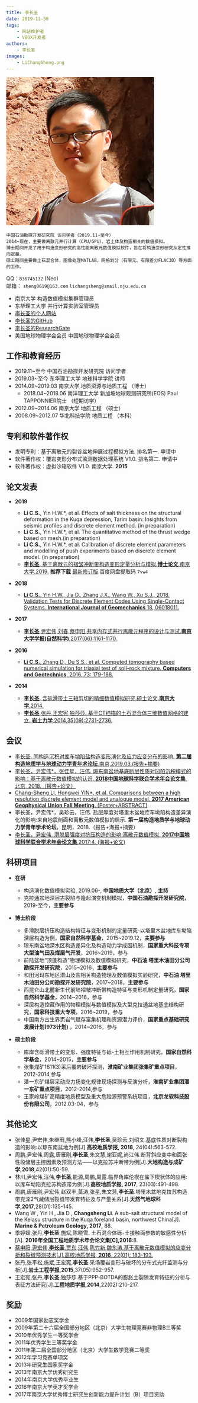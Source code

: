 ```yaml
---
title: 李长圣
date: 2019-11-30
tags:
    - 网站维护者
    - VBOX开发者
authors:
    - 李长圣
images:
    - LiChangSheng.png
---
```


<div class="row author-list">
    <div class="col-xs-6 col-sm-3 col-md-3 col-lg-3">
          <img src="LiChangSheng.png" alt="李长圣" class="img-circle">
    </div>
</div>
    
    中国石油勘探开发研究院 访问学者（2019.11~至今）
    2014~现在，主要做离散元并行计算（CPU/GPU）、岩土体及构造相关的数值模拟。  
    博士期间开发了用于构造变形研究的高性能离散元数值模拟软件，旨在将构造变形研究从定性推向定量。  
    硕士期间主要做土石混合体，图像处理MATLAB，网格划分（有限元、有限差分FLAC3D）等方面的工作。  

QQ：``836745132`` (Neo)  
邮箱： `sheng0619@163.com` `lichangsheng@smail.nju.edu.cn`  

- 南京大学 构造数值模拟集群管理员
- 东华理工大学 并行计算实验室管理员
- [李长圣的个人网站](https://sheng.geovbox.com)
- [李长圣的GitHub](https://github.com/demsheng)  
- [李长圣的ResearchGate](https://www.researchgate.net/profile/Li_Changsheng2)  
- 美国地球物理学会会员 中国地球物理学会会员

## 工作和教育经历
- 2019.11~至今 中国石油勘探开发研究院 访问学者
- 2019.03~至今 东华理工大学 地球科学学院  讲师  
- 2014.09~2019.03  南京大学         地质资源与地质工程         （博士）  
    - 2018.04~2018.06  南洋理工大学     新加坡地球观测研究所(EOS) Paul TAPPONNIER院士 （短期访学）  
- 2012.09~2014.06  南京大学         地质工程                   （硕士）  
- 2008.09~2012.07  华北科技学院      地质工程                  （本科）  

## 专利和软件著作权
- 发明专利：基于离散元的裂谷盆地伸展过程模拟方法. 排名第一. 申请中
- 软件著作权：覆岩变形分布式监测数据处理系统 V1.0. 排名第二. 申请中
- 软件著作权：虚拟沙箱软件 V1.0. 南京大学. **2015**


## 论文发表

- **2019**  

	- **Li C.S.**, Yin H.W.*, et al. Effects of salt thickness on the structural deformation in the Kuqa depression, Tarim basin: Insights from seismic profiles and discrete element method. (in preparation)
	- **Li C.S.**, Yin H.W.*, et al. The quantitative method of the thrust wedge based on mesh.(in preparation)
	- **Li C.S.**, Yin H.W.*, et al. Calibration of discrete element parameters and modelling of push experiments based on discrete element model. (in preparation)
	- [**李长圣**. 基于离散元的褶皱冲断带构造变形定量分析与模拟.**博士论文**.南京大学,2019.](http://t.cn/Ai9ruJY5) **推荐下载** [最新修订版](https://pan.baidu.com/s/16efVoNKUlWoYdujWWNcl_Q) 百度网盘提取码 `7vw4`  

- **2018**  

	- [**Li C.S.**, Yin H.W., Jia D., Zhang J.X., Wang W., Xu S.J., 2018. Validation Tests for Discrete Element Codes Using Single-Contact Systems. **International Journal of Geomechanics** 18, 06018011.](https://ascelibrary.org/doi/10.1061/(ASCE)GM.1943-5622.0001133)


- **2017**  

	- [**李长圣**,尹宏伟,刘春,蔡申阳.共享内存式并行离散元程序的设计与测试.**南京大学学报(自然科学)**,2017(06):1161-1170.](http://t.cn/EiaL0Ad)


- **2016**  

	- [**Li C.S.**, Zhang D., Du S.S., et al. Computed tomography based numerical simulation for triaxial test of soil–rock mixture. **Computers and Geotechnics**, 2016, 73: 179-188.](https://www.sciencedirect.com/science/article/pii/S0266352X15002682)

- **2014**  

	- [**李长圣**. 含砾滑带土三轴剪切的精细数值模拟研究.硕士论文.**南京大学**,2014.](http://t.cn/E6kqz7M)
	- [**李长圣**,张丹,王宏宪,独莎莎. 基于CT扫描的土石混合体三维数值网格的建立. **岩土力学**,2014,35(09):2731-2736.](http://t.cn/E6kqIsW)

## 会议
- [李长圣. 同构造沉积对库车坳陷盐构造变形演化及应力应变分布的影响. **第二届构造地质学与地球动力学青年术论坛**.南京,2019.03.(报告+摘要)](/blog/201903/)  
- [李长圣，尹宏伟*，张佳星，汪伟. 琼东南盆地基底断层性质对凹陷沉积模式的影响：基于离散元数值模拟的认识. **2018中国地球科学联合学术年会论文集**, 北京, 2018.（报告+论文）](http://t.cn/AiY2NMGq)
- [Chang-Sheng LI, Hongwei YIN*, et al. Comparisons between a high resolution discrete element model and analogue model. **2017 American Geophysical Union Fall Meeting**. (Poster+ABSTRACT)](https://agu.confex.com/agu/fm17/meetingapp.cgi/Paper/208807)  
- 李长圣，尹宏伟*，吴珍云，汪伟. 盐层厚度对塔里木盆地库车坳陷构造差异演化的影响:来自地震剖面和离散元数值模拟的启示. **第一届构造地质学与地球动力学青年学术论坛**，昆明，2018.（报告+海报+摘要）
- [李长圣，尹宏伟. 滑脱层强度对挤压构造的影响:离散元数值模拟. **2017中国地球科学联合学术年会论文集**,2017:4. (海报+论文)](http://t.cn/E6k57Mg)

## 科研项目

- **在研**
	
	- 构造演化数值模拟实验, 2019.06-, **中国地质大学（北京）**, **主持**
	- 克拉通盆地深层古裂陷与隆起演变机制模拟，**中国石油勘探开发研究院**，2019-至今，**主要参与**
	
- **博士阶段**

	- 多滑脱层挤压构造结构特征与变形机制的定量研究-以塔里木盆地库车坳陷深层构造为例，**国家自然科学基金**，2015~2019.12，**主要参与**
	- 琼东南盆地深水区构造差异化及构造动力学成因机制，**国家重大科技专项大型油气田及煤层气开发**，2016~2019，参与
	- 前陆盆地“顶蓬构造”物理模拟及数值模拟研究，**中石油 塔里木油田分公司勘探开发研究院**，2015~2016，**主要参与**
	- 和田河玛东地区潜山及盐相关构造物理及数值模拟实验研究，**中石油 塔里木油田分公司勘探开发研究院**，2017~2018，**主要参与**
	- 西昆仑山北麓新生代前陆褶皱冲断带构造特征与变形机制定量研究，**国家自然科学基金**，2014~2016，参与
	- 深层构造控藏作用的物理模拟与数值模拟及大型克拉通盆地基底结构研究，**国家科技重大专项**，2016~2019，参与
	- 中国南方古生界页岩气赋存富集机理和资源潜力评价，**国家重点基础研究发展计划(973计划)** ，2014~2016，参与

- **硕士阶段**

	- 库岸含砾滑带土的变形、强度特征与砾-土相互作用机制研究，**国家自然科学基金**，2014~2015，**主要参与**
	- 张集煤矿1611(3)采后覆岩破坏探测，**淮南矿业集团张集矿重点项目**，2012-2014,参与
	- 潘一东矿煤层采动应力场变化规律现场探测与反演分析，**淮南矿业集团潘一东矿重点项目**，2012-2014,参与
	- 王家岭煤矿高精度地质模型及重大危险源预警系统项目，**北京龙软科技股份有限公司**，2012.03-04，参与

## 其他论文
- 张佳星,尹宏伟,朱继田,熊小峰,汪伟,**李长圣**,吴珍云,刘绍文.基底性质对断裂构造的影响:以琼东南盆地为例[J].**高校地质学报, 2018**, 24(04):563-572.
- 周鹏,尹宏伟,周露,唐雁刚,**李长圣**,朱文慧,谢亚妮,尚江伟.断背斜应变中和面张性段储层主控因素及预测方法——以克拉苏冲断带为例[J].**大地构造与成矿学,2018**,42(01):50-59.
- 林川,尹宏伟,汪伟,**李长圣**,能源,周鹏,周露.临界角库伦楔在盐下楔状体的应用:以库车坳陷克拉苏构造带为例[J].**高校地质学报, 2017**, 23(03):491-498.
- 周鹏,唐雁刚,尹宏伟,赵双丰,莫涛,张星,朱文慧,**李长圣**.塔里木盆地克拉苏构造带克深2气藏储层裂缝带发育特征及与产量关系[J].**天然气地球科学,2017**,28(01):135-145.
- Wang W , Yin H , Jia D , **Changsheng Li**. A sub-salt structural model of the Kelasu structure in the Kuqa foreland basin, northwest China[J]. **Marine & Petroleum Geology, 2017**, 88.
- 季婷媛,张丹,**李长圣**,施斌,陈晓雪. 土石混合体砾-土接触面参数的敏感性分析[A]. **2016年全国工程地质学术年会论文集[C],2016**:8.
- [蔡申阳,尹宏伟,**李长圣**,贾东,汪伟,陈竹新,魏东涛.基于离散元数值模拟的应变分析和裂缝预测技术[J].高校地质学报, **2016**, 22(01): 183-193.](http://t.cn/E6kX4lk)
- 张丹,张平松,施斌,王宏宪,**李长圣**.采场覆岩变形与破坏的分布式光纤监测与分析[J].**岩土工程学报,2015**,37(05):952-957.
- 王宏宪,张丹,**李长圣**,独莎莎.基于PPP-BOTDA的膨胀土裂隙发育特征的分析与表征方法研究[J].**工程地质学报,2014**,22(02):210-217.


## 奖励

- 2009年国家励志奖学金
- 2009年第二十六届全国部分地区（北京）大学生物理竞赛非物理B三等奖
- 2010年优秀学生一等奖学金
- 2011年优秀学生三等奖学金
- 2011年第二届全国部分地区（北京）大学生数学竞赛二等奖
- 2012年学习竞赛单项奖
- 2013年研究生国家奖学金
- 2013年南京大学优秀研究生
- 2014年南京大学优秀毕业生
- 2016年南京大学英才奖学金
- 2017年南京大学优秀博士研究生创新能力提升计划（B）项目资助

